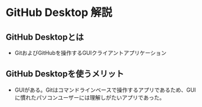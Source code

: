 # GitHub Desktop 解説

## GitHub Desktopとは

* GitおよびGitHubを操作するGUIクライアントアプリケーション

## GitHub Desktopを使うメリット

* GUIがある。Gitはコマンドラインベースで操作するアプリであるため、GUIに慣れたパソコンユーザーには理解しがたいアプリであった。
